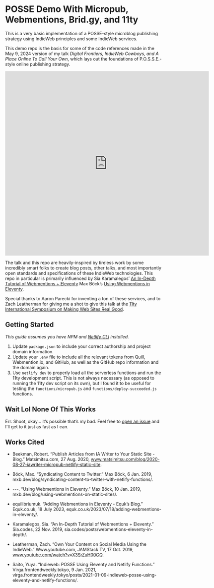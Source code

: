 # POSSE Demo With Micropub, Webmentions, Brid.gy, and 11ty

This is a very basic implementation of a POSSE-style microblog publishing strategy using IndieWeb principles and some IndieWeb services. 

This demo repo is the basis for some of the code references made in the May 9, 2024 version of my talk *Digital Frontiers, IndieWeb Cowboys, and A Place Online To Call Your Own*, which lays out the foundations of P.O.S.S.E.-style online publishing strategy.

<iframe width="656" height="595" src="https://www.youtube.com/embed/iLxJ6PtuF9Mt=8542s" title="The 11ty International Symposium on Making Web Sites Real Good" frameborder="0" allow="accelerometer; autoplay; clipboard-write; encrypted-media; gyroscope; picture-in-picture; web-share" referrerpolicy="strict-origin-when-cross-origin" allowfullscreen></iframe>


The talk and this repo are heavily-inspired by tireless work by some incredibly smart folks to create blog posts, other talks, and most importantly open standards and specifications of these IndieWeb technologies. This repo in particular is primarily influenced by Sia Karamalegos’ [An In-Depth Tutorial of Webmentions + Eleventy](sia.codes/posts/webmentions-eleventy-in-depth/) Max Böck’s [Using Webmentions in Eleventy](https://mxb.dev/blog/using-webmentions-on-static-sites/).

Special thanks to Aaron Parecki for inventing a ton of these services, and to Zach Leatherman for giving me a shot to give this talk at the [11ty International Symposium on Making Web Sites Real Good](https://conf.11ty.dev/).


## Getting Started

*This guide assumes you have NPM and [Netlify CLI](https://docs.netlify.com/cli/get-started/) installed.*

1. Update `package.json` to include your correct authorship and project domain information.
2. Update your `.env` file to include all the relevant tokens from Quill, Webmention.io, and GitHub, as well as the GitHub repo information and the domain again.
3. Use `netlify dev` to properly load all the serverless functions and run the 11ty development script. This is not always necessary (as opposed to running the 11ty dev script on its own), but I found it to be useful for testing the `functions/micropub.js` and `functions/deploy-succeeded.js` functions. 

## Wait Lol None Of This Works

Err. Shoot, okay... it’s possible that’s my bad. Feel free to [open an issue](https://github.com/xdesro/showbiz.baby/issues) and I'll get to it just as fast as I can.

## Works Cited

- Beekman, Robert. “Publish Articles from IA Writer to Your Static Site - Blog.” Matsimitsu.com, 27 Aug. 2020, www.matsimitsu.com/blog/2020-08-27-iawriter-micropub-netlify-static-site.

- Böck, Max. “Syndicating Content to Twitter.” Max Böck, 6 Jan. 2019, mxb.dev/blog/syndicating-content-to-twitter-with-netlify-functions/.

- ---. “Using Webmentions in Eleventy.” Max Böck, 10 Jan. 2019, mxb.dev/blog/using-webmentions-on-static-sites/.

- equilibriumuk. “Adding Webmentions in Eleventy - Equk’s Blog.” Equk.co.uk, 18 July 2023, equk.co.uk/2023/07/18/adding-webmentions-in-eleventy/.

- Karamalegos, Sia. “An In-Depth Tutorial of Webmentions + Eleventy.” Sia.codes, 22 Nov. 2019, sia.codes/posts/webmentions-eleventy-in-depth/.

- Leatherman, Zach. “Own Your Content on Social Media Using the IndieWeb.” Www.youtube.com, JAMStack TV, 17 Oct. 2019, www.youtube.com/watch?v=X3SrZuH00GQ.

- Saito, Yuya. “Indieweb: POSSE Using Eleventy and Netlify Functions.” Virga.frontendweekly.tokyo, 9 Jan. 2021, virga.frontendweekly.tokyo/posts/2021-01-09-indieweb-posse-using-eleventy-and-netlify-functions/.
